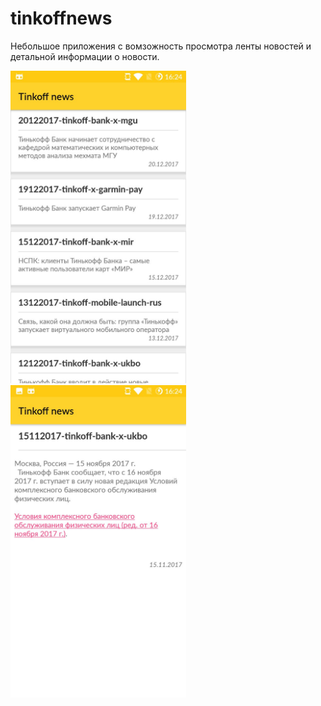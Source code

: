 # tinkoffnews
Небольшое приложения с вомзожность просмотра ленты новостей и детальной информации о новости.

<img src="images/img1.jpg" height="500" />  <img src="images/img2.jpg" height="500" />
